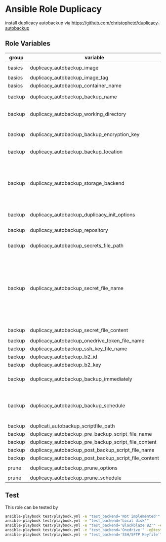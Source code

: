 # Ansible Role Duplicacy

install duplicacy autobackup via https://github.com/christophetd/duplicacy-autobackup

## Role Variables

| group | variable | default | description |
| --- | --- | ---| --- |
| basics | duplicacy_autobackup_image | `ghcr.io/christophetd/duplicacy-autobackup` | the image for duplicacy autobackup |
| basics | duplicacy_autobackup_image_tag | `v1.5.0` | the tag for `duplicacy_autobackup_image` |
| basics | duplicacy_autobackup_container_name | `duplicacy-autobackup` | the name for duplicacy autobackup container |
| backup | duplicacy_autobackup_backup_name | | the value for `BACKUP_NAME`, e.g. the name of the backup |
| backup | duplicacy_autobackup_working_directory | | the path to mount as `data`, e.g. the working directory for duplicacy which is the default path for the repository to backup |
| backup | duplicacy_autobackup_backup_encryption_key | | the value for `BACKUP_ENCRYPTION_KEY`, e.g.  the passphrase to encrypt teh backups with before they are stored remotely |
| backup | duplicacy_autobackup_backup_location | | the value for `BACKUP_LOCATION`, e.g. the [Duplicacy URI](https://github.com/gilbertchen/duplicacy/wiki/Storage-Backends) of where to store the backups |
| backup | duplicacy_autobackup_storage_backend | | the storage backend, possible values are  <br /><ol><li>`Local disk`</li><li>`Backblaze B2`</li><li>`SSH/SFTP Password`</li><li>`SSH/SFTP Keyfile`</li><li>`Onedrive`</li></ol> |
| backup | duplicacy_autobackup_duplicacy_init_options | `''` | the value for `DUPLICACY_INIT_OPTIONS`, e.g. the options for `duplicacy init` |
| backup | duplicacy_autobackup_repository | `"{{ duplicacy_autobackup_working_directory }}"` | the path mounted as `/repository` for possible use in `duplicacy_autobackup_duplicacy_init_options` |
| backup | duplicacy_autobackup_secrets_file_path | `/srv/duplicacy-autobackup/secrets` | the path where the token and the ssh-key files are created |
| backup | duplicacy_autobackup_secret_file_name | it depends on `duplicacy_autobackup_storage_backend` | the filename for the secret file, the default is <br /><ol><li>`Local disk`</li><li>`Backblaze B2`</li><li>`SSH/SFTP Password`</li><li>`SSH/SFTP Keyfile`<br />`{{ duplicacy_autobackup_ssh_key_file_name }}`</li><li>`Onedrive`<br />`{{ duplicacy_autobackup_onedrive_token_file_name }}`</li></ol> |
| backup | duplicacy_autobackup_secret_file_content | | the content for `duplicacy_autobackup_ssh_key_file_name` |
| backup | duplicacy_autobackup_onedrive_token_file_name | `one-token.json`| the filename for `ONEDRIVE_TOKEN_FILE` |
| backup | duplicacy_autobackup_ssh_key_file_name | `id` | the filename for `SSH_KEY_FILE` |
| backup | duplicacy_autobackup_b2_id | | the value for `B2_ID` |
| backup | duplicacy_autobackup_b2_key | | the value for `B2_KEY` |
| backup | duplicacy_autobackup_backup_immediately | `'no'` | the value for `BACKUP_IMMEDIATELY`, e.g. if a backup should be performed immediately after the container is started (`'yes'` or `'no'`) |
| backup | duplicacy_autobackup_backup_schedule | `0 1 * * *` | the value for `BACKUP_SCHEDULE`, e.g. cron-like string to define the frequency at which backups should be made (e.g. 0 2 * * * for Every day at 2am). Note that this string should be indicated in the UTC timezone. |
| backup | duplicati_autobackup_scriptfile_path | `/srv/duplicacy-autobackup/scripts` | the path where the scripts are create |
| backup | duplicacy_autobackup_pre_backup_script_file_name | `pre-backup.sh` | the filename for the pre backum script |
| backup | duplicacy_autobackup_pre_backup_script_file_content |  | the content for `/scripts/pre-backup.sh` |
| backup | duplicacy_autobackup_post_backup_script_file_name | `post-backup.sh` | the filename for the post backum script |
| backup | duplicacy_autobackup_post_backup_script_file_content |  | the content for `/scripts/post-backup.sh` |
| prune | duplicacy_autobackup_prune_options | `-keep 365:3650 -keep 30:365 -keep 7:30 -keep 1:7 -a` | the value for `DUPLICACY_PRUNE_OPTIONS` |
| prune | duplicacy_autobackup_prune_schedule | `0 4 * * *` | the value for `PRUNE_SCHEDULE` |

## Test

This role can be tested by
```bash
ansible-playbook test/playbook.yml -e "test_backend='Not implemented'"
ansible-playbook test/playbook.yml -e "test_backend='Local disk'"
ansible-playbook test/playbook.yml -e "test_backend='Blackblaze B2'" -e@test/.blackblaze_b2.yml
ansible-playbook test/playbook.yml -e "test_backend='Onedrive'" -e@test/.onedrive.yml
ansible-playbook test/playbook.yml -e "test_backend='SSH/SFTP Keyfile'" -e@test/.ssh_ftp_key.yml
```
